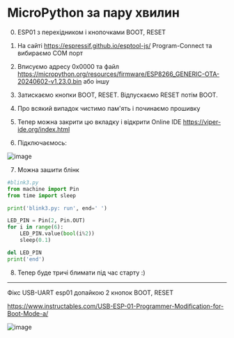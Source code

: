 # MicroPython за пару хвилин

0. ESP01 з перехідником і кнопочками BOOT, RESET

1. На сайті https://espressif.github.io/esptool-js/ Program-Connect та вибираємо COM порт

2. Вписуємо адресу 0x0000 та файл https://micropython.org/resources/firmware/ESP8266_GENERIC-OTA-20240602-v1.23.0.bin або іншу

3. Затискаємо кнопки BOOT, RESET. Відпускаємо RESET потім BOOT.

4. Про всякий випадок чистимо пам'ять і починаємо прошивку

5. Тепер можна закрити цю вкладку і відкрити Online IDE https://viper-ide.org/index.html

6. Підключаємось:

![image](https://github.com/user-attachments/assets/19f5021d-8e8b-423b-9afe-e87ab5078784)

7. Можна зашити блінк

```python
#blink3.py
from machine import Pin
from time import sleep

print('blink3.py: run', end=' ')

LED_PIN = Pin(2, Pin.OUT)
for i in range(6):
    LED_PIN.value(bool(i%2))
    sleep(0.1)

del LED_PIN
print('end')
```


8. Тепер буде тричі блимати під час старту :)

---

Фікс USB-UART esp01 допайкою 2 кнопок BOOT, RESET

https://www.instructables.com/USB-ESP-01-Programmer-Modification-for-Boot-Mode-a/

![image](https://github.com/user-attachments/assets/12051345-d96b-4a2a-bf26-7e31857398b4)

